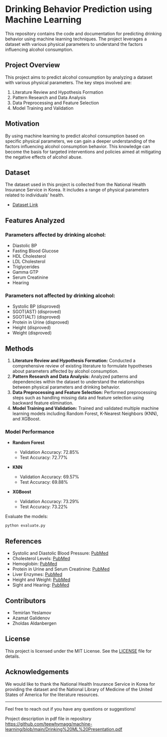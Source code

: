 # Drinking Behavior Prediction using Machine Learning

This repository contains the code and documentation for predicting drinking behavior using machine learning techniques. The project leverages a dataset with various physical parameters to understand the factors influencing alcohol consumption.

## Project Overview

This project aims to predict alcohol consumption by analyzing a dataset with various physical parameters. The key steps involved are:

1. Literature Review and Hypothesis Formation
2. Pattern Research and Data Analysis
3. Data Preprocessing and Feature Selection
4. Model Training and Validation

## Motivation

By using machine learning to predict alcohol consumption based on specific physical parameters, we can gain a deeper understanding of the factors influencing alcohol consumption behavior. This knowledge can become the basis for targeted interventions and policies aimed at mitigating the negative effects of alcohol abuse.

## Dataset

The dataset used in this project is collected from the National Health Insurance Service in Korea. It includes a range of physical parameters related to individuals' health.

- [Dataset Link](https://www.data.go.kr/data/15007122/fileData.do)

## Features Analyzed

### Parameters affected by drinking alcohol:
- Diastolic BP
- Fasting Blood Glucose
- HDL Cholesterol
- LDL Cholesterol
- Triglycerides
- Gamma GTP
- Serum Creatinine
- Hearing

### Parameters not affected by drinking alcohol:
- Systolic BP (disproved)
- SGOT(AST) (disproved)
- SGOT(ALT) (disproved)
- Protein in Urine (disproved)
- Height (disproved)
- Weight (disproved)

## Methods

1. **Literature Review and Hypothesis Formation:** Conducted a comprehensive review of existing literature to formulate hypotheses about parameters affected by alcohol consumption.
2. **Pattern Research and Data Analysis:** Analyzed patterns and dependencies within the dataset to understand the relationships between physical parameters and drinking behavior.
3. **Data Preprocessing and Feature Selection:** Performed preprocessing steps such as handling missing data and feature selection using backward feature elimination.
4. **Model Training and Validation:** Trained and validated multiple machine learning models including Random Forest, K-Nearest Neighbors (KNN), and XGBoost.

### Model Performance

- **Random Forest**
  - Validation Accuracy: 72.85%
  - Test Accuracy: 72.77%

- **KNN**
  - Validation Accuracy: 69.57%
  - Test Accuracy: 69.88%

- **XGBoost**
  - Validation Accuracy: 73.29%
  - Test Accuracy: 73.22%

Evaluate the models:

```bash
python evaluate.py
```

## References

- Systolic and Diastolic Blood Pressure: [PubMed](https://pubmed.ncbi.nlm.nih.gov/32216847/)
- Cholesterol Levels: [PubMed](https://pubmed.ncbi.nlm.nih.gov/30591638/)
- Hemoglobin: [PubMed](https://pubmed.ncbi.nlm.nih.gov/30409799/)
- Protein in Urine and Serum Creatinine: [PubMed](https://pubmed.ncbi.nlm.nih.gov/31044751/)
- Liver Enzymes: [PubMed](https://pubmed.ncbi.nlm.nih.gov/31119674/)
- Height and Weight: [PubMed](https://pubmed.ncbi.nlm.nih.gov/30571171/)
- Sight and Hearing: [PubMed](https://pubmed.ncbi.nlm.nih.gov/29772234/)

## Contributors

- Temirlan Yeslamov
- Azamat Galidenov
- Zholdas Aldanbergen

## License

This project is licensed under the MIT License. See the [LICENSE](LICENSE) file for details.

## Acknowledgements

We would like to thank the National Health Insurance Service in Korea for providing the dataset and the National Library of Medicine of the United States of America for the literature resources.

---

Feel free to reach out if you have any questions or suggestions!



Project description in pdf file in repository
https://github.com/teewhymagg/machine-learning/blob/main/Drinking%20ML%20Presentation.pdf

